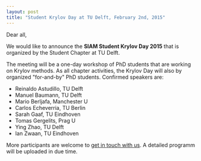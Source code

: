 ```yaml
---
layout: post
title: "Student Krylov Day at TU Delft, February 2nd, 2015"
---
```


Dear all,

We would like to announce the **SIAM Student Krylov Day 2015** that is organized by the Student Chapter at TU Delft.

The meeting will be a one-day workshop of PhD students that are working on Krylov methods. As all chapter activities, the Krylov Day will also by organized "for-and-by" PhD students. Confirmed speakers are:

+ Reinaldo Astudillo, TU Delft
+ Manuel Baumann, TU Delft
+ Mario Berljafa, Manchester U
+ Carlos Echeverria, TU Berlin
+ Sarah Gaaf, TU Eindhoven
+ Tomas Gergelits, Prag U
+ Ying Zhao,  TU Delft
+ Ian Zwaan, TU Eindhoven

More participants are welcome to [get in touch with us](mailto:SIAMSC-EWI@tudelft.nl). A detailed programm will be uploaded in due time.
